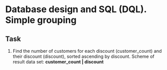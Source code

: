 # Database design and SQL (DQL). Simple grouping

## Task  

1. Find the number of customers for each discount (customer_count) and their discount (discount), sorted ascending by discount. Scheme of result data set: **customer_count | discount**
 